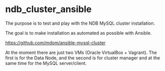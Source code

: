 # ndb_cluster_ansible

The purpose is to test and play with the NDB MySQL cluster installation.

The goal is to make installation as automated as possible with Ansible. 

https://github.com/mdom/ansible-mysql-cluster

At the moment there are just two VMs (Oracle VirtualBox + Vagrant). 
The first is for the Data Node, and the second is for cluster manager and at the same time for the MySQL server/client.
